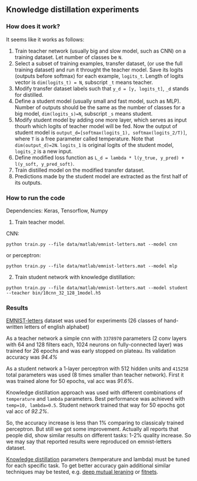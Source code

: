 ## Knowledge distillation experiments

### How does it work?

It seems like it works as follows:
1) Train teacher network (usually big and slow model, such as CNN) on a training dataset. Let number of classes be `N`.
2) Select a subset of training examples, transfer dataset, (or use the full training dataset) and run it throught the teacher model. Save its logits (outputs before softmax) for each example, `logits_t`. Length of logits vector is `dim(logits_t) = N`, subscript `_t` means teacher.
3) Modify transfer dataset labels such that `y_d = [y, logits_t]`, `_d` stands for distilled.
4) Define a student model (usually small and fast model, such as MLP). Number of outputs should be the same as the number of classes for a big model, `dim(logits_s)=N`, subscript `_s` means student.
5) Modify student model by adding one more layer, which serves as input thourh which logits of teacher model will be fed. Now the output of student model is `output_d=[softmax(logits_1), softmax(logits_2/T)]`, where `T` is a free parameter called temperature. Note that `dim(output_d)=2N`. `logits_1` is original logits of the student model, `logits_2` is a new input.
6) Define modified loss function as `L_d = lambda * l(y_true, y_pred) + l(y_soft, y_pred_soft)`.
7) Train distilled model on the modified transfer dataset.
8) Predictions made by the student model are extracted as the first half of its outputs.

### How to run the code

Dependencies: Keras, Tensorflow, Numpy

1) Train teacher model. 

CNN:

```python train.py --file data/matlab/emnist-letters.mat --model cnn```

or perceptron:

```python train.py --file data/matlab/emnist-letters.mat --model mlp```

2) Train student network with knowledge distillation:

```python train.py --file data/matlab/emnist-letters.mat --model student --teacher bin/10cnn_32_128_1model.h5```

### Results
[EMNIST-letters](https://www.nist.gov/itl/iad/image-group/emnist-dataset) dataset was used for experiments (26 classes of hand-written letters of english alphabet)

As a teacher network a simple cnn with `3378970` parameters (2 conv layers with 64 and 128 filters each, 1024 neurons on fully-connected layer) was trained for 26 epochs and was early stopped on plateau. Its validation accuracy was _94.4%_

As a student network a 1-layer perceptron with 512 hidden units and `415258` total parameters was used (8 times smaller than teacher network). First it was trained alone for 50 epochs, val acc was _91.6%_.

Knowledge distillation approach was used with different combinations of `temperature` and `lambda` parameters. Best performance was achieved with `temp=10, lambda=0.5`. Student network trained that way for 50 epochs got val acc of _92.2%_. 

So, the accuracy increase is less than 1% comparing to classicaly trained perceptron. But still we got some improvement. Actually all reports that people did, show similar results on different tasks: 1-2% quality increase. So we may say that reported results were reproduced on emnist-letters dataset. 

[Knowledge distillation](https://arxiv.org/abs/1503.02531) parameters (temperature and lambda) must be tuned for each specific task. To get better accuracy gain additional similar techniques may be tested, e.g. [deep mutual leraning](https://arxiv.org/abs/1706.00384) or [fitnets](https://arxiv.org/abs/1412.6550). 

